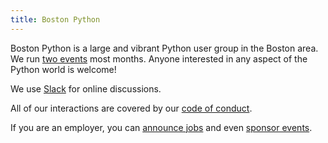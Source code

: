 ```yaml
---
title: Boston Python
---
```


Boston Python is a large and vibrant Python user group in the Boston area.  We run [two events](events.md) most months. Anyone interested in any aspect of the Python world is welcome!

We use [Slack](slack.md) for online discussions.

All of our interactions are covered by our [code of conduct](code-of-conduct.md).

If you are an employer, you can [announce jobs](jobs.md) and even [sponsor events](sponsorship.md).
